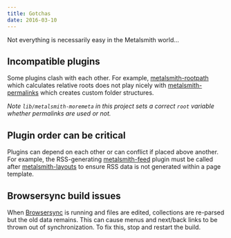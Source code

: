 ```yaml
---
title: Gotchas
date: 2016-03-10
---
```


Not everything is necessarily easy in the Metalsmith world&hellip;


## Incompatible plugins
Some plugins clash with each other. For example,  [metalsmith-rootpath](https://github.com/radiovisual/metalsmith-rootpath) which calculates relative roots does not play nicely with [metalsmith-permalinks](https://github.com/segmentio/metalsmith-permalinks) which creates custom folder structures.

*Note `lib/metalsmith-moremeta` in this project sets a correct `root` variable whether permalinks are used or not.*


## Plugin order can be critical
Plugins can depend on each other or can conflict if placed above another. For example, the RSS-generating [metalsmith-feed](https://github.com/hurrymaplelad/metalsmith-feed) plugin must be called after [metalsmith-layouts](https://github.com/superwolff/metalsmith-layouts) to ensure RSS data is not generated within a page template.


## Browsersync build issues
When [Browsersync](https://www.browsersync.io/) is running and files are edited, collections are re-parsed but the old data remains. This can cause menus and next/back links to be thrown out of synchronization. To fix this, stop and restart the build.

